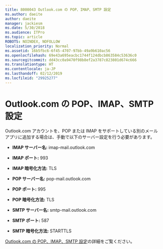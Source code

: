 ```yaml
---
title: 8000043 Outlook.com の POP、IMAP、SMTP 設定
ms.author: daeite
author: daeite
manager: jackiesm
ms.date: 5/30/2018
ms.audience: ITPro
ms.topic: article
ROBOTS: NOINDEX, NOFOLLOW
localization_priority: Normal
ms.assetid: 16b5fbc6-6f45-4707-97bb-49a9b610ac56
ms.openlocfilehash: 69e43a695eacbc1744f124dbcb863584c53636c0
ms.sourcegitcommit: dd43cc0a9470f98b8ef2a3787c823801d674c666
ms.translationtype: HT
ms.contentlocale: ja-JP
ms.lasthandoff: 02/12/2019
ms.locfileid: "29925277"
---
```

# <a name="pop-imap-and-smtp-settings-for-outlookcom"></a>Outlook.com の POP、IMAP、SMTP 設定

Outlook.com アカウントを、POP または IMAP をサポートしている別のメール アプリに追加する場合は、手動で以下のサーバー設定を行う必要があります。
  
- **IMAP サーバー名:** imap-mail.outlook.com 
    
- **IMAP ポート:** 993 
    
- **IMAP 暗号化方法:** TLS 
    
- **POP サーバー名:** pop-mail.outlook.com 
    
- **POP ポート:** 995 
    
- **POP 暗号化方法:** TLS 
    
- **SMTP サーバー名:** smtp-mail.outlook.com 
    
- **SMTP ポート:** 587 
    
- **SMTP 暗号化方法:** STARTTLS 
    
[Outlook.com の POP、IMAP、SMTP 設定](https://go.microsoft.com/fwlink/p/?linkid=2001402&amp;clcid=0x409)の詳細をご覧ください。
  

